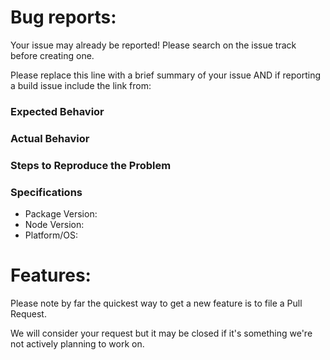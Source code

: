 # Bug reports:
Your issue may already be reported! Please search on the issue track before creating one.

Please replace this line with a brief summary of your issue AND if reporting a build issue include the link from:

### Expected Behavior

### Actual Behavior

### Steps to Reproduce the Problem

### Specifications

  - Package Version:
  - Node Version:
  - Platform/OS:

# Features:
Please note by far the quickest way to get a new feature is to file a Pull Request.

We will consider your request but it may be closed if it's something we're not actively planning to work on.


